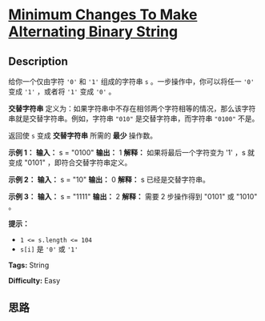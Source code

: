 # [Minimum Changes To Make Alternating Binary String][title]

## Description

给你一个仅由字符 `'0'` 和 `'1'` 组成的字符串 `s` 。一步操作中，你可以将任一 `'0'` 变成 `'1'` ，或者将 `'1'` 变成
`'0'` 。

**交替字符串** 定义为：如果字符串中不存在相邻两个字符相等的情况，那么该字符串就是交替字符串。例如，字符串 `"010"` 是交替字符串，而字符串
`"0100"` 不是。

返回使 `s` 变成 **交替字符串** 所需的 **最少** 操作数。

**示例 1：**
            **输入：** s = "0100"    **输出：** 1    **解释：** 如果将最后一个字符变为 '1' ，s 就变成 "0101" ，即符合交替字符串定义。    

**示例 2：**
            **输入：** s = "10"    **输出：** 0    **解释：** s 已经是交替字符串。    

**示例 3：**
            **输入：** s = "1111"    **输出：** 2    **解释：** 需要 2 步操作得到 "0101" 或 "1010" 。    

**提示：**

  * `1 <= s.length <= 104`
  * `s[i]` 是 `'0'` 或 `'1'`


**Tags:** String

**Difficulty:** Easy

## 思路

[title]: https://leetcode-cn.com/problems/minimum-changes-to-make-alternating-binary-string
